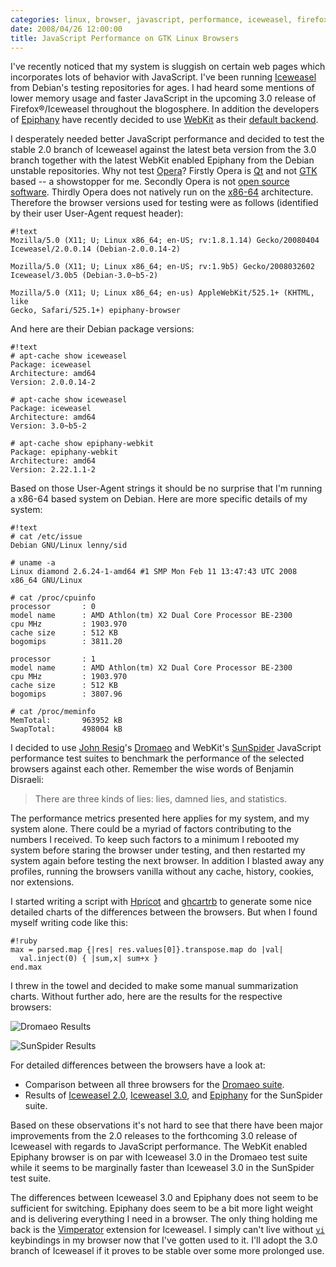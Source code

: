 ```yaml
---
categories: linux, browser, javascript, performance, iceweasel, firefox, epiphany, webkit
date: 2008/04/26 12:00:00
title: JavaScript Performance on GTK Linux Browsers
---
```


I've recently noticed that my system is sluggish on certain web pages which
incorporates lots of behavior with JavaScript. I've been running
[Iceweasel][ice] from Debian's testing repositories for ages. I had heard some
mentions of lower memory usage and faster JavaScript in the upcoming 3.0
release of Firefox&#0174;/Iceweasel throughout the blogosphere.
In addition the developers of [Epiphany][epi] have recently decided to use
[WebKit][kit] as their [default backend][def].

I desperately needed better JavaScript performance and decided to test the
stable 2.0 branch of Iceweasel against the latest beta version from the
3.0 branch together with the latest WebKit enabled Epiphany from the
Debian unstable repositories. Why not test [Opera][ope]? Firstly Opera is
[Qt][qt] and not [GTK][gtk] based -- a showstopper for me. Secondly Opera
is not [open source software][oss]. Thirdly Opera does not natively
run on the [x86-64][x64] architecture.
Therefore the browser versions used for testing were as follows
(identified by their user User-Agent request header):

    #!text
    Mozilla/5.0 (X11; U; Linux x86_64; en-US; rv:1.8.1.14) Gecko/20080404
    Iceweasel/2.0.0.14 (Debian-2.0.0.14-2)

    Mozilla/5.0 (X11; U; Linux x86_64; en-US; rv:1.9b5) Gecko/2008032602
    Iceweasel/3.0b5 (Debian-3.0~b5-2)

    Mozilla/5.0 (X11; U; Linux x86_64; en-us) AppleWebKit/525.1+ (KHTML, like
    Gecko, Safari/525.1+) epiphany-browser

And here are their Debian package versions:

    #!text
    # apt-cache show iceweasel
    Package: iceweasel
    Architecture: amd64
    Version: 2.0.0.14-2

    # apt-cache show iceweasel
    Package: iceweasel
    Architecture: amd64
    Version: 3.0~b5-2

    # apt-cache show epiphany-webkit 
    Package: epiphany-webkit
    Architecture: amd64
    Version: 2.22.1.1-2

Based on those User-Agent strings it should be no surprise that I'm running a
x86-64 based system on Debian. Here are more specific details of
my system:

    #!text
    # cat /etc/issue
    Debian GNU/Linux lenny/sid

    # uname -a
    Linux diamond 2.6.24-1-amd64 #1 SMP Mon Feb 11 13:47:43 UTC 2008
    x86_64 GNU/Linux

    # cat /proc/cpuinfo 
    processor       : 0
    model name      : AMD Athlon(tm) X2 Dual Core Processor BE-2300
    cpu MHz         : 1903.970
    cache size      : 512 KB
    bogomips        : 3811.20

    processor       : 1
    model name      : AMD Athlon(tm) X2 Dual Core Processor BE-2300
    cpu MHz         : 1903.970
    cache size      : 512 KB
    bogomips        : 3807.96

    # cat /proc/meminfo 
    MemTotal:       963952 kB
    SwapTotal:      498004 kB

I decided to use [John Resig][joh]'s [Dromaeo][dro] and WebKit's
[SunSpider][sun] JavaScript performance test suites to benchmark the
performance of the selected browsers against each other. Remember
the wise words of Benjamin Disraeli:

> There are three kinds of lies: lies, damned lies, and statistics.

The performance metrics presented here applies for my system, and my system
alone. There could be a myriad of factors contributing to the numbers I
received. To keep such factors to a minimum I rebooted my system before
staring the browser under testing, and then restarted my system again before
testing the next browser. In addition I blasted away any profiles, running the
browsers vanilla without any cache, history, cookies, nor extensions.

I started writing a script with [Hpricot][hpr] and [ghcartrb][gch] to generate
some nice detailed charts of the differences between the browsers. But when I
found myself writing code like this:

    #!ruby
    max = parsed.map {|res| res.values[0]}.transpose.map do |val|
      val.inject(0) { |sum,x| sum+x }
    end.max

I threw in the towel and decided to make some manual summarization charts.
Without further ado, here are the results for the respective browsers:

<img src="http://chart.apis.google.com/chart?chxt=y,x&chs=550x140&chxl=0:|Epiphany|Iceweasel+3.0|Iceweasel+2.0|1:|0|2403.55|4807.1|7210.65|9614.2&chdl=Total+running+time+in+ms&chd=s:9RR&chtt=Dromaeo+Results&cht=bhs"
alt="Dromaeo Results">

<img
src="http://chart.apis.google.com/chart?chxt=y,x&chs=550x140&chxl=0:|Epiphany|Iceweasel+3.0|Iceweasel+2.0|1:|0|4680.55|9361.1|14041.65|18722.2&chdl=Total+running+time+in+ms&chd=s:8RP&chtt=SunSpider+Results&cht=bhs" alt="SunSpider Results">

For detailed differences between the browsers have a look at:

* Comparison between all three browsers for the [Dromaeo suite][sdr].
* Results of [Iceweasel 2.0][f2s], [Iceweasel 3.0][f3s], and [Epiphany][eps]
  for the SunSpider suite.

Based on these observations it's not hard to see that there have been major
improvements from the 2.0 releases to the forthcoming 3.0 release of
Iceweasel with regards to JavaScript performance. The WebKit enabled
Epiphany browser is on par with Iceweasel 3.0 in the Dromaeo test suite
while it seems to be marginally faster than Iceweasel 3.0 in the
SunSpider test suite.

The differences between Iceweasel 3.0 and Epiphany does not seem to be
sufficient for switching. Epiphany does seem to be a bit more light weight
and is delivering everything I need in a browser. The only thing holding me
back is the [Vimperator][vim] extension for Iceweasel. I simply can't live
without [`vi`][vi] keybindings in my browser now that I've gotten used to it.
I'll adopt the 3.0 branch of Iceweasel if it proves to be stable over some
more prolonged use.

[ice]: http://en.wikipedia.org/wiki/Iceweasel/
[epi]: http://www.gnome.org/projects/epiphany/
[kit]: http://webkit.org
[def]: http://blogs.gnome.org/epiphany/2008/04/01/the-future-of-epiphany/
[ope]: http://opera.com
[qt]:  http://trolltech.com/products/qt
[gtk]: http://gtk.org
[oss]: http://www.opensource.org/docs/osd
[x64]: http://en.wikipedia.org/wiki/X86-64
[joh]: http://ejohn.org
[dro]: http://dromaeo.com
[sun]: http://webkit.org/perf/sunspider-0.9/sunspider.html
[hpr]: http://code.whytheluckystiff.net/hpricot
[gch]: http://code.google.com/p/gchartrb/
[sdr]: http://dromaeo.com/?id=8303,8302,8305
[f2s]: http://webkit.org/perf/sunspider-0.9/sunspider-results.html?%7B%223d-cube%22:%5B800,799,792,786,805%5D,%223d-morph%22:%5B1692,1694,1707,1689,1676%5D,%223d-raytrace%22:%5B430,406,413,407,409%5D,%22access-binary-trees%22:%5B224,210,203,206,210%5D,%22access-fannkuch%22:%5B516,510,513,515,515%5D,%22access-nbody%22:%5B707,716,720,723,735%5D,%22access-nsieve%22:%5B360,361,374,359,363%5D,%22bitops-3bit-bits-in-byte%22:%5B338,356,342,341,349%5D,%22bitops-bits-in-byte%22:%5B322,327,325,325,328%5D,%22bitops-bitwise-and%22:%5B3981,3990,3966,4032,3996%5D,%22bitops-nsieve-bits%22:%5B435,435,456,438,443%5D,%22controlflow-recursive%22:%5B127,111,111,111,112%5D,%22crypto-aes%22:%5B315,291,326,314,297%5D,%22crypto-md5%22:%5B246,265,249,285,259%5D,%22crypto-sha1%22:%5B265,247,265,264,235%5D,%22date-format-tofte%22:%5B833,829,815,824,807%5D,%22date-format-xparb%22:%5B1675,1671,1576,1586,1565%5D,%22math-cordic%22:%5B1173,1183,927,910,918%5D,%22math-partial-sums%22:%5B498,476,481,479,493%5D,%22math-spectral-norm%22:%5B403,398,401,399,402%5D,%22regexp-dna%22:%5B571,567,582,592,579%5D,%22string-base64%22:%5B802,723,732,714,716%5D,%22string-fasta%22:%5B642,546,558,566,586%5D,%22string-tagcloud%22:%5B472,452,484,451,466%5D,%22string-unpack-code%22:%5B896,895,892,890,892%5D,%22string-validate-input%22:%5B391,387,389,362,329%5D%7D
[f2d]: http://dromaeo.com/?id=8303
[f3s]: http://webkit.org/perf/sunspider-0.9/sunspider-results.html?%7B%223d-cube%22:%5B226,228,228,236,244%5D,%223d-morph%22:%5B216,220,222,225,225%5D,%223d-raytrace%22:%5B188,187,175,180,189%5D,%22access-binary-trees%22:%5B85,82,84,85,84%5D,%22access-fannkuch%22:%5B413,404,417,405,408%5D,%22access-nbody%22:%5B222,223,229,220,222%5D,%22access-nsieve%22:%5B145,143,156,158,157%5D,%22bitops-3bit-bits-in-byte%22:%5B126,125,125,126,126%5D,%22bitops-bits-in-byte%22:%5B177,165,171,170,165%5D,%22bitops-bitwise-and%22:%5B162,155,155,156,155%5D,%22bitops-nsieve-bits%22:%5B225,224,221,221,222%5D,%22controlflow-recursive%22:%5B67,66,66,66,67%5D,%22crypto-aes%22:%5B137,138,138,151,152%5D,%22crypto-md5%22:%5B91,91,94,92,91%5D,%22crypto-sha1%22:%5B90,90,90,105,91%5D,%22date-format-tofte%22:%5B295,294,292,304,298%5D,%22date-format-xparb%22:%5B209,204,199,204,206%5D,%22math-cordic%22:%5B248,248,254,255,254%5D,%22math-partial-sums%22:%5B206,208,205,206,189%5D,%22math-spectral-norm%22:%5B127,126,125,125,126%5D,%22regexp-dna%22:%5B408,409,383,366,400%5D,%22string-base64%22:%5B139,136,135,144,137%5D,%22string-fasta%22:%5B287,292,296,294,295%5D,%22string-tagcloud%22:%5B268,261,265,276,257%5D,%22string-unpack-code%22:%5B534,526,486,502,546%5D,%22string-validate-input%22:%5B186,187,182,181,188%5D%7D
[f3d]: http://dromaeo.com/?id=8302
[eps]: http://webkit.org/perf/sunspider-0.9/sunspider-results.html?%7B%223d-cube%22:%5B188,183,191,184,190%5D,%223d-morph%22:%5B218,222,229,228,227%5D,%223d-raytrace%22:%5B187,189,200,191,189%5D,%22access-binary-trees%22:%5B93,95,93,93,93%5D,%22access-fannkuch%22:%5B357,363,358,375,355%5D,%22access-nbody%22:%5B181,183,180,181,183%5D,%22access-nsieve%22:%5B89,88,87,89,91%5D,%22bitops-3bit-bits-in-byte%22:%5B83,89,84,94,82%5D,%22bitops-bits-in-byte%22:%5B140,138,137,140,138%5D,%22bitops-bitwise-and%22:%5B168,177,168,168,168%5D,%22bitops-nsieve-bits%22:%5B144,145,143,153,144%5D,%22controlflow-recursive%22:%5B91,80,80,77,79%5D,%22crypto-aes%22:%5B115,112,116,113,127%5D,%22crypto-md5%22:%5B85,87,85,86,86%5D,%22crypto-sha1%22:%5B86,90,89,93,86%5D,%22date-format-tofte%22:%5B219,224,224,233,225%5D,%22date-format-xparb%22:%5B171,174,173,187,172%5D,%22math-cordic%22:%5B199,219,207,213,205%5D,%22math-partial-sums%22:%5B224,219,217,232,221%5D,%22math-spectral-norm%22:%5B135,143,135,124,136%5D,%22regexp-dna%22:%5B399,402,405,389,402%5D,%22string-base64%22:%5B172,181,176,174,172%5D,%22string-fasta%22:%5B237,253,243,243,251%5D,%22string-tagcloud%22:%5B260,263,262,262,260%5D,%22string-unpack-code%22:%5B223,229,241,230,226%5D,%22string-validate-input%22:%5B191,209,205,180,190%5D%7D
[epd]: http://dromaeo.com/?id=8305
[vim]: http://vimperator.mozdev.org
[vi]:  http://en.wikipedia.org/wiki/Vi
